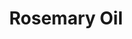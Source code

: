 ---
name: Rosemary Oil
title: Rosemary Oil
details:
  - detail:
      key: Raw Material
      value: Leaves
  - detail:
      key: Usage/Application
      value: Fragrance, Flavour, Pharma
  - detail:
      key: Brand
      value: Natural Aroma
  - detail:
      key: Botanical Name
      value: Salvia Rosmarinus
  - detail:
      key: Form
      value: Liquid
  - detail:
      key: Packaging Size
      value: 5, 25, 200 Kg
  - detail:
      key: Packaging Type
      value: Can, Barrel
  - detail:
      key: Density
      value: 0.903 g/mL at 25 deg C
  - detail:
      key: CAS No
      value: 8000-25-7
showOnHome: false
thumbnail: https://5.imimg.com/data5/SELLER/Default/2021/12/TB/CO/MR/3823480/rosemary-oil-500x500.jpg
productImages:
  - https://ucarecdn.com/8213c725-21d0-4ac0-ad5e-c1975c20032b/
category: natural isolates
---